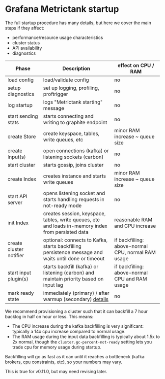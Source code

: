 # Grafana Metrictank startup

The full startup procedure has many details, but here we cover the main steps if they affect:

* performance/resource usage characteristics
* cluster status
* API availability
* diagnostics


| Phase                   | Description                                                                                        | effect on CPU / RAM                 |
| ----------------------- | -------------------------------------------------------------------------------------------------- | ----------------------------------- |
| load config             | load/validate config                                                                               | no                                  |
| setup diagnostics       | set up logging, profiling, proftrigger                                                             | no                                  |
| log startup             | logs "Metrictank starting" message                                                                 | no                                  |
| start sending stats     | starts connecting and writing to graphite endpoint                                                 | no                                  |
| create Store            | create keyspace, tables, write queues, etc                                                         | minor RAM increase ~ queue size     |
| create Input(s)         | open connections (kafka) or listening sockets (carbon)                                 | no                                  |
| start cluster           | starts gossip, joins cluster                                                                       | no                                  |
| create Index            | creates instance and starts write queues                                                           | minor RAM increase ~ queue size     |
| start API server        | opens listening socket and starts handling requests in not-ready mode                              | no                                  |
| init Index              | creates session, keyspace, tables, write queues, etc and loads in-memory index from persisted data | reasonable RAM and CPU increase                    |
| create cluster notifier | optional: connects to Kafka, starts backfilling persistence message and waits until done or timeout| if backfilling: above-normal CPU, normal RAM usage |
| start input plugin(s)   | starts backfill (kafka) or listening (carbon) and maintain priority based on input lag | if backfilling: above-normal CPU and RAM usage     |
| mark ready state        | immediately (primary) / after warmup (secondary) [details](clustering.md#priority-and-ready-state) | no                                                 |

We recommend provisioning a cluster such that it can backfill a 7 hour backlog in half on hour or less. This means:
* The CPU increase during the kafka backfilling is very significant: typically a 14x cpu increase compared to normal usage.
* The RAM usage during the input data backfilling is typically about 1.5x to 2x normal,
  though the `cluster.gc-percent-not-ready` setting lets you trade cpu for memory usage during startup.

Backfilling will go as fast as it can until it reaches a bottleneck (kafka brokers, cpu constraints, etc), so your numbers may vary.

This is true for v0.11.0, but may need revising later.
